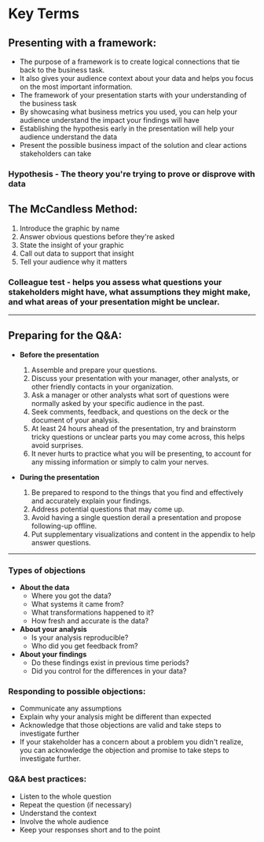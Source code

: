 # Key Terms

## Presenting with a framework:

- The purpose of a framework is to create logical connections that tie back to the business task.
- It also gives your audience context about your data and helps you focus on the most important information.
- The framework of your presentation starts with your understanding of the business task
- By showcasing what business metrics you used, you can help your audience understand the impact your findings will have
- Establishing the hypothesis early in the presentation will help your audience understand the data
- Present the possible business impact of the solution and clear actions stakeholders can take

### Hypothesis - The theory you're trying to prove or disprove with data

## The McCandless Method:

1. Introduce the graphic by name
2. Answer obvious questions before they're asked
3. State the insight of your graphic
4. Call out data to support that insight
5. Tell your audience why it matters

### Colleague test - helps you assess what questions your stakeholders might have, what assumptions they might make, and what areas of your presentation might be unclear.

---

## Preparing for the Q&A:

- **Before the presentation**

  1. Assemble and prepare your questions.
  2. Discuss your presentation with your manager, other analysts, or other friendly contacts in your organization.
  3. Ask a manager or other analysts what sort of questions were normally asked by your specific audience in the past.
  4. Seek comments, feedback, and questions on the deck or the document of your analysis.
  5. At least 24 hours ahead of the presentation, try and brainstorm tricky questions or unclear parts you may come across, this helps avoid surprises.
  6. It never hurts to practice what you will be presenting, to account for any missing information or simply to calm your nerves.

- **During the presentation**
  1. Be prepared to respond to the things that you find and effectively and accurately explain your findings.
  2. Address potential questions that may come up.
  3. Avoid having a single question derail a presentation and propose following-up offline.
  4. Put supplementary visualizations and content in the appendix to help answer questions.

---

### Types of objections

- **About the data**
  - Where you got the data?
  - What systems it came from?
  - What transformations happened to it?
  - How fresh and accurate is the data?
- **About your analysis**
  - Is your analysis reproducible?
  - Who did you get feedback from?
- **About your findings**
  - Do these findings exist in previous time periods?
  - Did you control for the differences in your data?

### Responding to possible objections:

- Communicate any assumptions
- Explain why your analysis might be different than expected
- Acknowledge that those objections are valid and take steps to investigate further
- If your stakeholder has a concern about a problem you didn't realize, you can acknowledge the objection and promise to take steps to investigate further.

### Q&A best practices:

- Listen to the whole question
- Repeat the question (if necessary)
- Understand the context
- Involve the whole audience
- Keep your responses short and to the point

